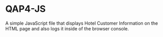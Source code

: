 # QAP4-JS
A simple JavaScript file that displays Hotel Customer Information on the HTML page and also logs it inside of the browser console.

